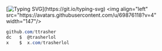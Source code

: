 [![Typing SVG](https://readme-typing-svg.demolab.com?font=Fira+Code&pause=1000&color=F7F7F7&multiline=true&width=435&lines=trasher+%7C+money+talks.)](https://git.io/typing-svg)
<img align="left" src="https://avatars.githubusercontent.com/u/69876118?v=4" width="147"/>  

```csharp
github.com/ttrasher
dc   $  @trasherlol
x    $  x.com/trasherlol
```
&zwnj; 
&zwnj; 
